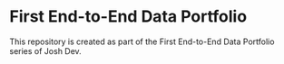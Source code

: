 # First End-to-End Data Portfolio

This repository is created as part of the First End-to-End Data Portfolio series of Josh Dev.

